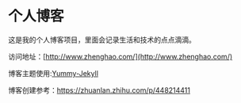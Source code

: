 # 个人博客

这是我的个人博客项目，里面会记录生活和技术的点点滴滴。


访问地址：[http://www.zhenghao.com/](http://www.zhenghao.com/)


博客主题使用:[Yummy-Jekyll](https://github.com/DONGChuan/Yummy-Jekyll)


博客创建参考：https://zhuanlan.zhihu.com/p/448214411
